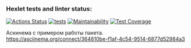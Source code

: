### Hexlet tests and linter status:

[![Actions Status](https://github.com/pbrackets/php-project-48/workflows/hexlet-check/badge.svg)](https://github.com/pbrackets/php-project-48/actions)
[![tests](https://github.com/pbrackets/php-project-48/actions/workflows/tests.yml/badge.svg)](https://github.com/pbrackets/php-project-48/actions/workflows/tests.yml)
[![Maintainability](https://api.codeclimate.com/v1/badges/6505ed37bef55c08fae1/maintainability)](https://codeclimate.com/github/pbrackets/php-project-48/maintainability)
[![Test Coverage](https://api.codeclimate.com/v1/badges/6505ed37bef55c08fae1/test_coverage)](https://codeclimate.com/github/pbrackets/php-project-48/test_coverage)

Аскинема с примером работы пакета.
https://asciinema.org/connect/364810be-f1af-4c54-9514-6877d52984a3



